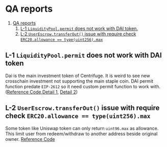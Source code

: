 # QA reports

1. [QA reports](#qa-reports)
   1. [L-1 `LiquidityPool.permit` does not work with DAI token.](#l-1-liquiditypoolpermit-does-not-work-with-dai-token)
   2. [L-2 `UserEscrow.transferOut()` issue with require check `ERC20.allowance == type(uint256).max`](#l-2-userescrowtransferout-issue-with-require-check-erc20allowance--typeuint256max)

## L-1 `LiquidityPool.permit` does not work with DAI token

Dai is the main investment token of Centrifuge. It is weird to see new crosschain investment not supporting the main staple coin.
DAI permit function predate `EIP-2612` so it need custom permit function to work with. ([Reference Code](https://github.com/code-423n4/2023-09-centrifuge/blob/512e7a71ebd9ae76384f837204216f26380c9f91/src/LiquidityPool.sol#L10-L11),[Detail 1](https://github.com/d-xo/weird-erc20/tree/main#unusual-permit-function), [Detail 2](https://github.com/OpenZeppelin/openzeppelin-contracts/issues/2206))

## L-2 `UserEscrow.transferOut()` issue with require check `ERC20.allowance == type(uint256).max`

Some token like Uniswap token can only return `uint96.max` as allowance.
This limit user from redeem/withdraw to another address beside original owner.
[Reference Code](https://github.com/code-423n4/2023-09-centrifuge/blob/512e7a71ebd9ae76384f837204216f26380c9f91/src/UserEscrow.sol#L43)
